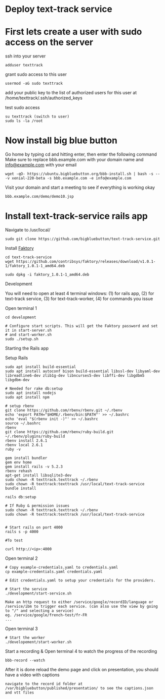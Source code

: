 # Deploy text-track service

# First lets create a user with sudo access on the server

ssh into your server
```
adduser texttrack 
```

grant sudo access to this user
```
usermod -aG sudo texttrack
```

add your public key to the list of authorized users for this user at /home/texttrack/.ssh/authorized_keys

test sudo access
```
su texttrack (switch to user)
sudo ls -la /root
```

# Now install big blue button

Go home by typing cd and hitting enter, then enter the following command
Make sure to replace bbb.example.com with your domain name and info@example.com with your email
```
wget -qO- https://ubuntu.bigbluebutton.org/bbb-install.sh | bash -s -- -v xenial-220-beta -s bbb.example.com -e info@example.com
```

Visit your domain and start a meeting to see if everything is working okay
```
bbb.example.com/demo/demo10.jsp
```

# Install text-track-service rails app

Navigate to /usr/local/
```
sudo git clone https://github.com/bigbluebutton/text-track-service.git
```

Install [Faktory](https://github.com/contribsys/faktory/wiki/Installation)

```
cd text-track-service
wget https://github.com/contribsys/faktory/releases/download/v1.0.1-1/faktory_1.0.1-1_amd64.deb

sudo dpkg -i faktory_1.0.1-1_amd64.deb

```

Development

You will need to open at least 4 terminal windows: (1) for rails app,
(2) for text-track service, (3) for text-track-worker, (4) for commands you issue

Open terminal 1

```
cd development

# Configure start scripts. This will get the Faktory password and set it in start-server.sh
# and start-worker.sh
sudo ./setup.sh

```

Starting the Rails app

Setup Rails

```
sudo apt install build-essential
sudo apt install autoconf bison build-essential libssl-dev libyaml-dev libreadline6-dev zlib1g-dev libncurses5-dev libffi-dev libgdbm5 libgdbm-dev

# Needed for rake db:setup
sudo apt install nodejs
sudo apt install npm

# setup rbenv
git clone https://github.com/rbenv/rbenv.git ~/.rbenv
echo 'export PATH="$HOME/.rbenv/bin:$PATH"' >> ~/.bashrc
echo 'eval "$(rbenv init -)"' >> ~/.bashrc
source ~/.bashrc
rbenv
git clone https://github.com/rbenv/ruby-build.git ~/.rbenv/plugins/ruby-build
rbenv install 2.6.1
rbenv local 2.6.1
ruby -v

gem install bundler
gem env home
gem install rails -v 5.2.3
rbenv rehash
apt-get install libsqlite3-dev
sudo chown -R texttrack.texttrack ~/.rbenv
sudo chown -R texttrack:texttrack /usr/local/text-track-service
bundle install

rails db:setup

# If Ruby & permission issues
sudo chown -R texttrack.texttrack ~/.rbenv
sudo chown -R texttrack:texttrack /usr/local/text-track-service


# Start rails on port 4000
rails s -p 4000

#To test

curl http://<ip>:4000

```

Open terminal 2

```
# Copy example-credentials.yaml to credentials.yaml
cp example-credentials.yaml credentials.yaml

# Edit credentials.yaml to setup your credentials for the providers.

# Start the service
./development/start-service.sh

Make an http request to either /service/google/recordID/language or /service/ibm to trigger each service. (can also use the view by going to "/" and selecting a service)
eg. /service/google/french-test/fr-FR
...
```

Open terminal 3

```
# Start the worker
./developement/start-worker.sh
```

Start a recording & Open terminal 4 to watch the progress of the recording

```
bbb-record --watch
```

After it is done reload the demo page and click on presentation, you should have a video with captions
```
navigate to the record id folder at /var/bigbluebutton/published/presentation/ to see the captions.json and vtt files
```

